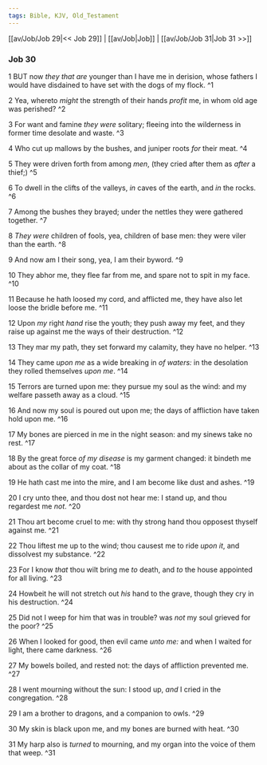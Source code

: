 ```yaml
---
tags: Bible, KJV, Old_Testament
---
```


[[av/Job/Job 29|<< Job 29]] | [[av/Job|Job]] | [[av/Job/Job 31|Job 31 >>]]

### Job 30

1 BUT now _they_ _that_ _are_ younger than I have me in derision, whose fathers I would have disdained to have set with the dogs of my flock. ^1

2 Yea, whereto _might_ the strength of their hands _profit_ me, in whom old age was perished? ^2

3 For want and famine _they_ _were_ solitary; fleeing into the wilderness in former time desolate and waste. ^3

4 Who cut up mallows by the bushes, and juniper roots _for_ their meat. ^4

5 They were driven forth from among _men_, (they cried after them as _after_ a thief;) ^5

6 To dwell in the clifts of the valleys, _in_ caves of the earth, and _in_ the rocks. ^6

7 Among the bushes they brayed; under the nettles they were gathered together. ^7

8 _They_ _were_ children of fools, yea, children of base men: they were viler than the earth. ^8

9 And now am I their song, yea, I am their byword. ^9

10 They abhor me, they flee far from me, and spare not to spit in my face. ^10

11 Because he hath loosed my cord, and afflicted me, they have also let loose the bridle before me. ^11

12 Upon _my_ right _hand_ rise the youth; they push away my feet, and they raise up against me the ways of their destruction. ^12

13 They mar my path, they set forward my calamity, they have no helper. ^13

14 They came _upon_ _me_ as a wide breaking in _of_ _waters:_ in the desolation they rolled themselves _upon_ _me_. ^14

15 Terrors are turned upon me: they pursue my soul as the wind: and my welfare passeth away as a cloud. ^15

16 And now my soul is poured out upon me; the days of affliction have taken hold upon me. ^16

17 My bones are pierced in me in the night season: and my sinews take no rest. ^17

18 By the great force _of_ _my_ _disease_ is my garment changed: it bindeth me about as the collar of my coat. ^18

19 He hath cast me into the mire, and I am become like dust and ashes. ^19

20 I cry unto thee, and thou dost not hear me: I stand up, and thou regardest me _not_. ^20

21 Thou art become cruel to me: with thy strong hand thou opposest thyself against me. ^21

22 Thou liftest me up to the wind; thou causest me to ride _upon_ _it_, and dissolvest my substance. ^22

23 For I know _that_ thou wilt bring me _to_ death, and _to_ the house appointed for all living. ^23

24 Howbeit he will not stretch out _his_ hand to the grave, though they cry in his destruction. ^24

25 Did not I weep for him that was in trouble? was _not_ my soul grieved for the poor? ^25

26 When I looked for good, then evil came _unto_ _me:_ and when I waited for light, there came darkness. ^26

27 My bowels boiled, and rested not: the days of affliction prevented me. ^27

28 I went mourning without the sun: I stood up, _and_ I cried in the congregation. ^28

29 I am a brother to dragons, and a companion to owls. ^29

30 My skin is black upon me, and my bones are burned with heat. ^30

31 My harp also is _turned_ to mourning, and my organ into the voice of them that weep. ^31
